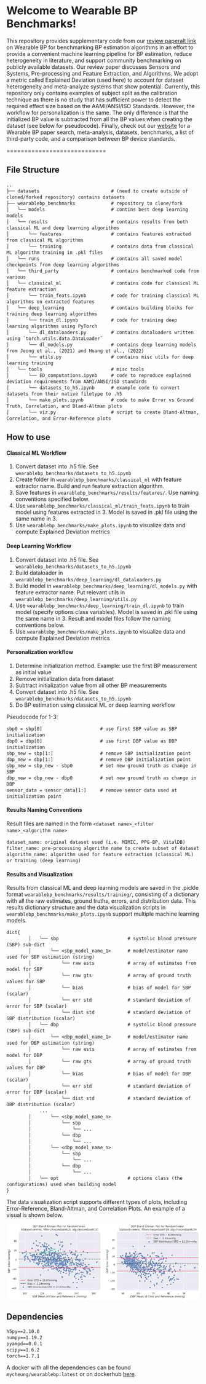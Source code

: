 # Welcome to Wearable BP Benchmarks!

This repository provides supplementary code from our [review paper](https://ieeexplore.ieee.org/document/10623798)[alt link](https://wearablebp.github.io/assets/WearableBP_IEEETBME_accepted.pdf) on Wearable BP for benchmarking BP estimation algorithms in an effort to provide a convenient machine learning pipeline for BP estimation, reduce heterogeneity in literature, and support community benchmarking on publicly available datasets.  Our review paper discusses Sensors and Systems, Pre-processing and Feature Extraction, and Algorithms. We adopt a metric called Explained Deviation (used here) to account for dataset heterogeneity and meta-analyze systems that show potential. Currently, this repository only contains examples of subject split as the calibration technique as there is no study that has sufficient power to detect the required effect size based on the AAMI/ANSI/ISO Standards. However, the workflow for personalization is the same. The only difference is that the initialized BP value is subtracted from all the BP values when creating the dataset (see below for pseudocode). Finally, check out our [website](https://wearablebp.github.io) for a Wearable BP paper search, meta-analysis, datasets, benchmarks, a list of third-party code, and a comparison between BP device standards.

============================

## File Structure
    ..
    ├── datasets                          # (need to create outside of cloned/forked repository) contains datasets
    ├── wearablebp_benchmarks             # repository to clone/fork
    │   └── models                        # contins best deep learning models
    │   └── results                       # contains results from both classical ML and deep learning algorithms
    │       └── features                  # contains features extracted from classical ML algorithms
    │       └── training                  # contains data from classical ML algorithm training in .pkl files
    │   └── runs                          # contains all saved model checkpoints from deep learning algorithms
    │   └── third_party                   # contains benchmarked code from various
    │   └── classical_ml                  # contains code for classical ML feature extraction
    │       └── train_feats.ipynb         # code for training classical ML algorithms on extracted features
    │   └── deep_learning                 # contains building blocks for training deep learning algorithms
    │       └── train_dl.ipynb            # code for training deep learning algorithms using PyTorch
    │       └── dl_dataloaders.py         # contains dataloaders written using `torch.utils.data.DataLoader`
    │       └── dl_models.py              # contains deep learning models from Jeong et al., (2021) and Huang et al., (2022)
    │       └── utils.py                  # contains misc utils for deep learning training
    │   └── tools                         # misc tools
    │       └── ED_computations.ipynb     # code to reproduce explained deviation requirements from AAMI/ANSI/ISO standards
    │       └── datasets_to_h5.ipynb      # example code to convert datasets from their native filetype to .h5 
    │       └── make_plots.ipynb          # code to make Error vs Ground Truth, Correlation, and Bland-Altman plots
    │       └── viz.py                    # script to create Bland-Altman, Correlation, and Error-Reference plots

## How to use

#### Classical ML Workflow

1. Convert dataset into .h5 file. See `wearablebp_benchmarks/datasets_to_h5.ipynb`
2. Create folder in `wearablebp_benchmarks/classical_ml` with feature extractor name. Build and run feature extraction algorithm.
3. Save features in `wearablebp_benchmarks/results/features/`. Use naming conventions specified below.
4. Use `wearablebp_benchmarks/classical_ml/train_feats.ipynb` to train model using features extracted in 3. Model is saved in .pkl file using the same name in 3.
5. Use `wearablebp_benchmarks/make_plots.ipynb` to visualize data and compute Explained Deviation metrics

#### Deep Learning Workflow
1. Convert dataset into .h5 file. See `wearablebp_benchmarks/datasets_to_h5.ipynb`
2. Build dataloader in `wearablebp_benchmarks/deep_learning/dl_dataloaders.py`
3. Build model in `wearablebp_benchmarks/deep_learning/dl_models.py` with feature extractor name. Put relevant utils in `wearablebp_benchmarks/deep_learning/utils.py`
4. Use `wearablebp_benchmarks/deep_learning/train_dl.ipynb` to train model (specify options class variables). Model is saved in .pkl file using the same name in 3. Result and model files follow the naming conventions below.
5. Use `wearablebp_benchmarks/make_plots.ipynb` to visualize data and compute Explained Deviation metrics

#### Personalization workflow

1. Determine initialization method. Example: use the first BP measurement as initial value
2. Remove initialization data from dataset
3. Subtract initialization value from all other BP measurements
4. Convert dataset into .h5 file. See `wearablebp_benchmarks/datasets_to_h5.ipynb`
5. Do BP estimation using classical ML or deep learning workflow

Pseudocode for 1-3:
```
sbp0 = sbp[0]                     # use first SBP value as SBP initialization
dbp0 = dbp[0]                     # use first DBP value as DBP initialization
sbp_new = sbp[1:]                 # remove SBP initialization point
dbp_new = dbp[1:]                 # remove DBP initialization point
sbp_new = sbp_new - sbp0          # set new ground truth as change in SBP
dbp_new = dbp_new - dbp0          # set new ground truth as change in DBP
sensor_data = sensor_data[1:]     # remove sensor data used at initialization point
```

#### Results Naming Conventions

Result files are named in the form `<dataset name>_<filter name>_<algorithm name>`

```
dataset_name: original dataset used (i.e. MIMIC, PPG-BP, VitalDB)
filter_name: pre-processing algorithm name to create subset of dataset
algorithm_name: algorithm used for feature extraction (classical ML) or training (deep learning)
```

#### Results and Visualization

Results from classical ML and deep learning models are saved in the .pickle format `wearablebp_benchmarks/results/training/`, consisting of a dictionary with all the raw estimates, ground truths, errors, and distribution data. This results dictionary structure and the data visualization scripts in `wearablebp_benchmarks/make_plots.ipynb` support multiple machine learning models.

    dict{
            │   └── sbp                         # systolic blood pressure (SBP) sub-dict
            │       └── <sbp_model_name_1>      # model/estimator name used for SBP estimation (string)
            │           └── raw ests            # array of estimates from model for SBP
            │           └── raw gts             # array of ground truth values for SBP
            │           └── bias                # bias of model for SBP (scalar)
            │           └── err std             # standard deviation of error for SBP (scalar)
            │           └── dist std            # standard deviation of SBP distribution (scalar)
            │   └── dbp                         # systolic blood pressure (SBP) sub-dict
            │       └── <dbp_model_name_1>      # model/estimator name used for DBP estimation (string)
            │           └── raw ests            # array of estimates from model for DBP
            │           └── raw gts             # array of ground truth values for DBP
            │           └── bias                # bias of model for DBP (scalar)
            │           └── err std             # standard deviation of error for DBP (scalar)
            │           └── dist std            # standard deviation of DBP distribution (scalar)
                ...
            │       └── <sbp_model_name_n>
            │           └── sbp
            │               └── ...
            │           └── dbp
            │               └── ...
            │       └── <dbp_model_name_n>
            │           └── sbp
            │               └── ...
            │           └── dbp
            │               └── ...
            │   └── opt                         # options class (the configurations) used when building model
    }
    
The data visualization script supports different types of plots, including Error-Reference, Bland-Altman, and Correlation Plots. An example of a visual is shown below.

![image](./example_plot.png)

## Dependencies

```
h5py==2.10.0
numpy==1.19.2
pyampd==0.0.1
scipy==1.6.2
torch==1.7.1
```

A docker with all the dependencies can be found `mycheung/wearablebp:latest` or on dockerhub [here](https://hub.docker.com/repository/docker/mycheung/wearablebp/general). 
